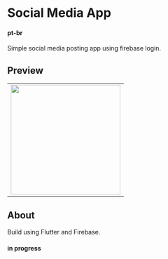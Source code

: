 # **Social Media App**
#### pt-br
Simple social media posting app using firebase login.

## **Preview**
<table>
  <tr>
    <td> <img src= "https://i.imgur.com/DjmdBdR.png" height= "250"/> </td
  </tr>
</table>

## **About**
Build using Flutter and Firebase.

#### in progress
